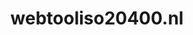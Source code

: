 ---
layout: post
title:  "webtooliso20400.nl"
internal_url:  "/dutchgov/webtooliso20400.nl.html"
categories: dutchgov
---